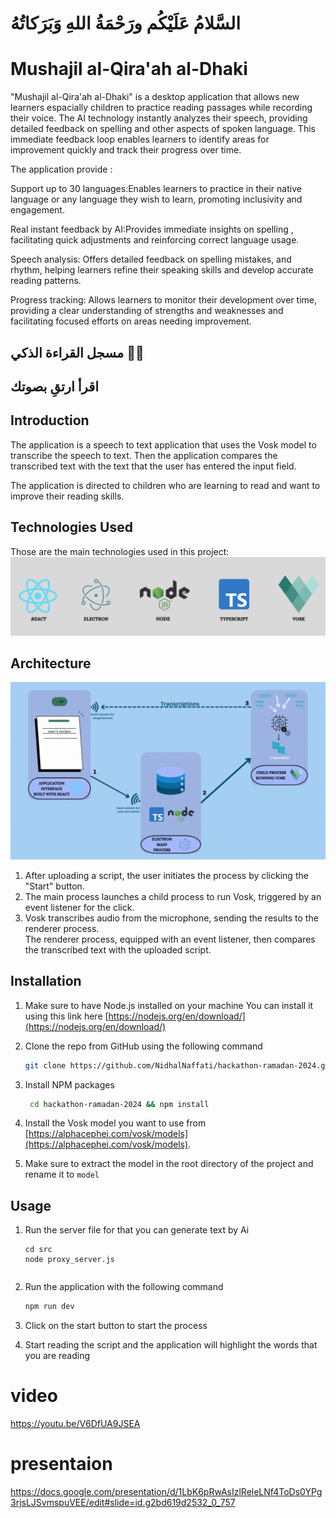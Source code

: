# السَّلامُ عَلَيْكُم ورَحْمَةُ اللهِ وَبَرَكاتُهُ

# Mushajil al-Qira'ah al-Dhaki

"Mushajil al-Qira'ah al-Dhaki" is a desktop application that allows new learners espacially children to practice reading passages while recording their voice. The AI technology instantly analyzes their speech, providing detailed feedback on spelling and other aspects of spoken language. This immediate feedback loop enables learners to identify areas for improvement quickly and track their progress over time.

The application provide :

Support up to 30 languages:Enables learners to practice in their native language or any language they wish to learn, promoting inclusivity and engagement.

Real instant feedback by AI:Provides immediate insights on spelling , facilitating quick adjustments and reinforcing correct language usage.

Speech analysis: Offers detailed feedback on spelling mistakes, and rhythm, helping learners refine their speaking skills and develop accurate reading patterns.

Progress tracking: Allows learners to monitor their development over time, providing a clear understanding of strengths and weaknesses and facilitating focused efforts on areas needing improvement.

## مسجل القراءة الذكي 💬🎥

## اقرأ ارتقِ بصوتك

## Introduction

The application is a speech to text application that uses the Vosk model to transcribe the speech to text.
Then the application compares the transcribed text with the text that the user has entered the input field.

The application is directed to children who are learning to read and want to improve their reading skills.

## Technologies Used

Those are the main technologies used in this project:
<img alt="main tech used" src="./docs/smart-telepromter-stuck.png"/>

## Architecture

<img alt="app-architecture" src="./docs/app-architecture.gif"/>

1. After uploading a script, the user initiates the process by clicking the "Start" button.
2. The main process launches a child process to run Vosk, triggered by an event listener for the click.
3. Vosk transcribes audio from the microphone, sending the results to the renderer process. <br>
   The renderer process, equipped with an event listener, then compares the transcribed text with the uploaded script.

## Installation

1. Make sure to have Node.js installed on your machine
   You can install it using this link here [https://nodejs.org/en/download/](https://nodejs.org/en/download/)

2. Clone the repo from GitHub using the following command
   ```sh
   git clone https://github.com/NidhalNaffati/hackathon-ramadan-2024.git
   ```
3. Install NPM packages
   ```sh
    cd hackathon-ramadan-2024 && npm install
   ```
4. Install the Vosk model you want to use
   from [https://alphacephei.com/vosk/models](https://alphacephei.com/vosk/models). <br>
5. Make sure to extract the model in the root directory of the project and rename it to `model`

## Usage

1. Run the server file for that you can generate text by Ai

   ```
   cd src
   node proxy_server.js
   ```

   ```

   ```

2. Run the application with the following command
   ```sh
   npm run dev
   ```
3. Click on the start button to start the process
4. Start reading the script and the application will highlight the words that you are reading

# video

https://youtu.be/V6DfUA9JSEA

# presentaion

https://docs.google.com/presentation/d/1LbK6pRwAsIzlReleLNf4ToDs0YPg3rjsLJSvmspuVEE/edit#slide=id.g2bd619d2532_0_757
